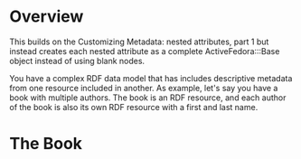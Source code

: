 # Overview

This builds on the Customizing Metadata: nested attributes, part 1 but instead creates each nested attribute as a complete ActiveFedora:::Base object instead of using blank nodes.

You have a complex RDF data model that has includes descriptive metadata from one resource included in another. As example, let's say you have a book with multiple authors. The book is an RDF resource, and each author of the book is also its own RDF resource with a first and last name.

# The Book